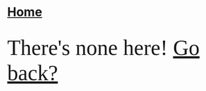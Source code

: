 # [Home](https://cgray1234.github.io/index)  
<br/>

<style>
    teko { font-family: teko; }
</style>

<div>
    <teko style="font-size: 50px;">There's none here! </teko>
    <a href="https://cgray1234.com/bs-models/models" style="font-size: 50px;">
        <teko>Go back?</teko>
    </a>
</div>